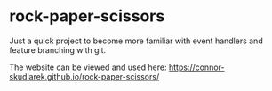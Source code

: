 # rock-paper-scissors

Just a quick project to become more familiar with event handlers and feature branching with git.

The website can be viewed and used here: https://connor-skudlarek.github.io/rock-paper-scissors/
